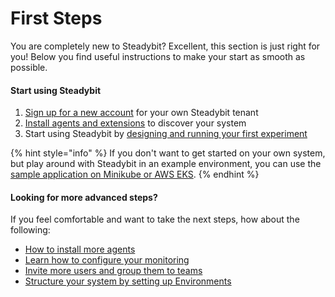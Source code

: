 # First Steps

You are completely new to Steadybit? Excellent, this section is just right for you! Below you find useful instructions to make your start as smooth as possible.

#### Start using Steadybit

1. [Sign up for a new account](https://www.steadybit.com/get-started/) for your own Steadybit tenant
2. [Install agents and extensions](quick-start/set-up-agents.md) to discover your system
3. Start using Steadybit by [designing and running your first experiment](quick-start/run-experiment.md)

{% hint style="info" %}
If you don't want to get started on your own system, but play around with Steadybit in an example environment, you can use the [sample application on Minikube or AWS EKS](quick-start/deploy-example-application.md).
{% endhint %}

#### Looking for more advanced steps?

If you feel comfortable and want to take the next steps, how about the following:

- [How to install more agents](install-and-configure/install-outpost-agent/README.md)
- [Learn how to configure your monitoring](install-and-configure/configure-monitoring/README.md)
- [Invite more users and group them to teams](install-and-configure/manage-teams-and-users/README.md)
- [Structure your system by setting up Environments](install-and-configure/manage-environments/README.md)
